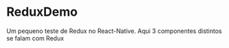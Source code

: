 # ReduxDemo
Um pequeno teste de Redux no React-Native. Aqui 3 componentes distintos se falam com Redux
